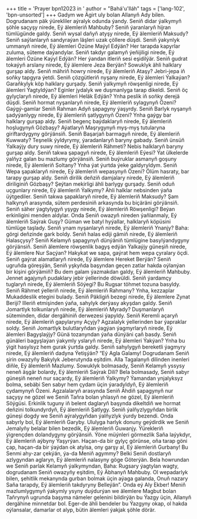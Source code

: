 +++
title = 'Prayer bpn12023 in '
author = "Bahá'u'lláh"
tags = ['lang-102', 'bpn-unsorted']
+++
Gadym we Ägirt uly bolan Allanyň Ady bilen. 
    Dogrudanam päk ýürekliler aýralyk odunda ýandy. Seniň didar ýalkymyň şöhle saçyşy nirede, Eý älemleriň Mahbuby?
    Seniň ýaranlaryň hijran tümlügünde galdy. Seniň wysal daňyň atyşy nirede, Eý älemleriň Maksudy?
    Seniň saýlanlaryň sandyraýan läşleri uzak çöllere düşdi. Seniň ýakynlyk ummanyň nirede, Eý älemleri Özüne Maýyl Edýän?
    Her tarapda kapyrlar zuluma, süteme daýandylar. Seniň takdyr galamyň ýeňijiligi nirede, Eý älemleri Özüne Kaýyl Edýän?
    Her ýandan itleriň sesi eşidilýär. Seniň gudrat tokaýyň arslany nirede, Eý älemlere Jeza Berýän?
    Sowuklyk ähli halklary gurşap aldy. Seniň mähriň howry nirede, Eý älemleriň Ataşy?
    Jebri-jepa iň soňky tapgyra ýetdi. Seniň çözgütleriň nyşany nirede, Eý älemleri Ýalkaýan?
    Garaňkylyk köp halklary gurşady. Seniň ýalkymyň röwşenligi nirede, Eý älemleri Ýagtyldýan?
    Eginler jydalyk we duşmanlyga tarap dikeldi. Seniň öç gylyçlaryň nirede, Eý älemleri Heläk Edýän?
    Ynha peslik iň soňky derejä düşdi. Seniň hormat nyşanlaryň nirede, Eý älemleriň sylagynyň Özeni?
    Gaýgý-gamlar Seniň Rahman Adyň şapagyny ýaşyrdy. Seniň Barlyk nyşanyň şadyýanlygy nirede, Eý älemleriň şatlygynyň Özeni?
    Ynha gaýgy bar halklary gurşap aldy. Seniň begenç baýdaklaryň nirede, Eý älemleriň hoşlugynyň Gözbaşy?
    Aýatlaryň Maşrygynyň myş-myş tutularyna giriftardygyny görýänsiň. Seniň Başarjaň barmagyň nirede, Eý älemleriň Kuwwaty?
    Teşnelik ýyldyrymy, ýaradanlaryň baryny gabady. Seniň ünsüň Ýalkaýjy dury suwy nirede, Eý älemleriň Rähmeti?
    Nebis halklaryň baryny gurşap aldy. Seniň takwa şapagyň nirede, Eý älemleriň Eýesi?
    Ýat ülkelerde ýalňyz galan bu mazlumy görýänsiň. Seniň buýruklar asmanyň goşuny nirede, Eý älemleriň Soltany?
    Ynha ýat ýurtda ýeke galdyryldym. Seniň Wepa şapaklaryň nirede, Eý älemleriň wepasynyň Özeni?
    Ölüm hasraty, bar tarapy gurşap aldy. Seniň dirilik deňziň damjalary nirede, Eý älemleriň diriliginiň Gözbaşy?
    Şeýtan mekirligi ähli barlygy gurşady. Seniň oduň uçgunlary nirede, Eý älemleriň Ýalkymy?
    Ähli halklar nebsinden ýaňa üýtgediler. Seniň takwa şapaklaryň nirede, Eý älemleriň Maksudy?
    Şam halkynyň arasynda, sütem perdesiniň arkasynda bu biçäräni görýänsiň. Seniň säher ýagtylygyň yşygy nirede, Eý älemleriň Röwşenligi?
    Beýan erkinligini menden aldylar. Onda Seniň owazyň nireden ýaňlanmaly, Eý älemleriň Saýrak Guşy?
    Güman we batyl hyýallar, halklaryň köpüsini tümlüge taşlady. Seniň ynam nyşanlaryň nirede, Eý älemleriň Ynanjy?
    Baha: görgi deňzinde gark boldy. Seniň halas ediji gämiň nirede, Eý älemleriň Halasçysy?
    Seniň Kelamyň şapagynyň dünýäniň tümlügine basylýandygyny görýänsiň. Seniň älemlere röwşenlik bagyş edýän Ýalkaýjy güneşiň nirede, Eý älemlere Nur Saçýan?
    Hakykat we sapa, gaýrat hem wepa çyralary öçdi. Seniň gaýrat alamatlaryň nirede, Eý älemlere Hereket Berýän?
    Seniň ugruňda göreşýän, Seniň yşkyňda başyndan geçen zatlar hakda oýlanýan bir kişini görýämiň? Bu dem galam ýazmakdan galdy, Eý älemleriň Mahbuby.
    Jennet agajynyň pudaklary jebir ýellerinde döwüldi. Seniň ýardamçy tuglaryň nirede, Eý älemleriň Söýegi?
    Bu Rugsar töhmet tozuna basyldy. Seniň Rähmet ýelleriň nirede, Eý älemleriň Rahmany?
    Ynha, kezzaplar Mukaddeslik etegini bulady. Seniň Päkligiň bezegi nirede, Eý älemlere Zynat Beriji?
    Illeriň etmişinden ýaňa, sahylyk derýasy akyşdan galdy. Seniň Jomartlyk tolkunlaryň nirede, Eý älemleriň Myrady?
    Duşmanlaryň süteminden, didar dergähiniň derwezesi ýapyldy. Seniň Keremli açaryň nirede, Eý älemleriň gapylaryny Açyjy?
    Agzalalyk ýellerinden bar ýapraklar soldy. Seniň Jomartlyk bulutlaryňdan ýagýan ýagmyrlaryň nirede, Eý älemleri Bagyşlaýjy?
    Günä tozanyndan ýaňa dünýäni çaň basdy. Seniň günäleri bagyşlaýan ýakymly yslaryň nirede, Eý älemleri Ýakýan?
    Ynha bu ýigit hasylsyz hem gurak ýurtda galdy. Seniň sahylygyň bereketli ýagmyry nirede, Eý älemleriň dadyna Ýetişýän?
    “Eý Agla Galamy! Dogrudanam Seniň şirin owazyňy Bakylyk Jeberutynda eşitdim. Alla Tagalanyň dilinden inenleri diňle, Eý älemleriň Mazlumy.
    Sowuklyk bolmasady, Seniň Kelamyň yssysy neneň äşgär bolardy, Eý älemleriň Saýrak Dili?
    Bela bolmasady, Seniň sabyr güneşiň neneň nur saçardy, Eý älemleriň Ýalkymy?
    Ýamandan ynjalyksyz bolma, sebäbi Sen sabyr hem çydam üçin ýaradyldyň, Eý älemleriň çydamynyň Özeni.
    Agzalalaryň arasynda Seniň Ähdiň şapagynyň nur saçyşy ne gözel we Seniň Taňra bolan yhlasyň ne gözel, Eý älemleriň Söýgüsi.
    Erkinlik tuguny iň belent daglaryň başynda dikeltdiň we hormat deňzini tolkundyrdyň, Eý älemleriň Şatlygy.
    Seniň ýalňyzlygyňdan birlik güneşi dogdy we Seniň aýralygyňdan ýalňyzlyk ýurdy bezendi. Onda sabyrly bol, Eý älemleriň Garyby.
    Ululyga harlyk donuny geýdirdik we Seniň Jemalyňy belalar bilen bezedik, Eý älemleriň Guwanjy.
    Ýürekleriň ýigrençden dolandygyny görýänsiň. Ýöne müýnleri görmezlik Saňa laýykdyr, Eý älemleriň aýbyny Ýaşyrýan.
    Haçan-da bir gylyç görünse, oňa tarap göni çap, haçan-da bir ýaýdan ok atylsa, ony garşy al, Eý älemleriň Gurbany!
    Bu Senmi ahy-zar çekýän, ýa-da Meniň agymmy? Belki Seniň dostlaryň azlygyndan aglaryn, Eý älemleriň nalasyny göge Göterýän.
    Bela howrundan we Seniň parlak Kelamyň ýalkymyndan, Baha: Rugsary ýagtylan wagty, dogrudanam Seniň owazyňy eşitdim, Eý Äbhanyň Mahbuby.
    Ol wepadarlyk bilen, şehitlik mekanynda gurban bolmak üçin aýaga galanda, Onuň nazary Saňa tarapdy, Eý älemleriň takdyryny Belleýän”.
    Onda eý Aly Ekber! Meniň mazlumlygymyň ýakymly ysyny duýdurýan we älemlere Magbut bolan Taňrynyň ugrunda başyma nämeler gelenini bildirýän bu Ýazgy üçin, Allanyň dergähine minnetdar bol. Eger-de ähli bendeler bu Ýazgyny okap, ol hakda oýlansalar, damarlar ot alyp, bütin älemleri ýakjak şöhle dörär.

